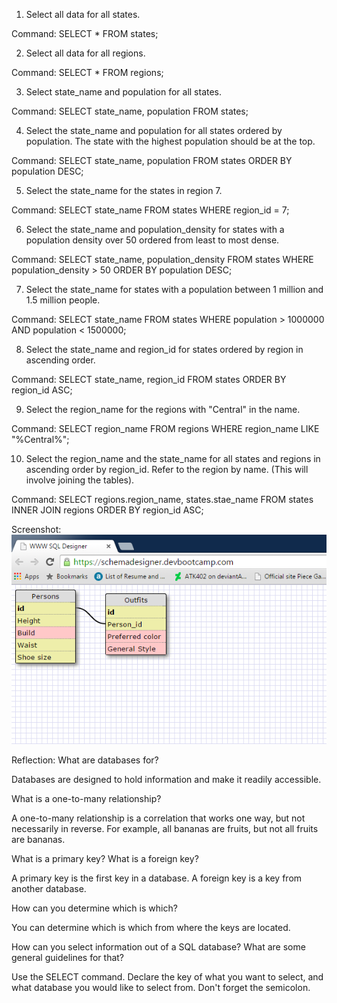 1. Select all data for all states.

Command:
SELECT * FROM states;

2. Select all data for all regions.

Command:
SELECT * FROM regions;

3. Select state_name and population for all states.

Command:
SELECT state_name, population FROM states;

4. Select the state_name and population for all states ordered by population. The state with the highest population should be at the top.

Command:
SELECT state_name, population FROM states
ORDER BY population DESC;

5. Select the state_name for the states in region 7.

Command: SELECT state_name FROM states
WHERE region_id = 7;

6. Select the state_name and population_density for states with a population density over 50 ordered from least to most dense.

Command:
SELECT state_name, population_density
FROM states
WHERE population_density > 50
ORDER BY population DESC;

7. Select the state_name for states with a population between 1 million and 1.5 million people.

Command:
SELECT state_name
FROM states
WHERE population > 1000000
AND population < 1500000;

8. Select the state_name and region_id for states ordered by region in ascending order.

Command:
SELECT state_name, region_id
FROM states
ORDER BY region_id ASC;

9. Select the region_name for the regions with "Central" in the name.

Command:
SELECT region_name
FROM regions
WHERE region_name LIKE "%Central%";

10. Select the region_name and the state_name for all states and regions in ascending order by region_id. Refer to the region by name. (This will involve joining the tables).

Command:
SELECT regions.region_name, states.stae_name
FROM states
INNER JOIN regions
ORDER BY region_id ASC;

Screenshot:
![screenshot](/week-8/database-intro/Release_7.png)

Reflection:
What are databases for?

Databases are designed to hold information and make it readily accessible.

What is a one-to-many relationship?

A one-to-many relationship is a correlation that works one way, but not necessarily in reverse. For example, all bananas are fruits, but not all fruits are bananas.

What is a primary key? What is a foreign key? 

A primary key is the first key in a database. A foreign key is a key from another database.

How can you determine which is which?

You can determine which is which from where the keys are located.

How can you select information out of a SQL database? What are some general guidelines for that?

Use the SELECT command. Declare the key of what you want to select, and what database you would like to select from. Don't forget the semicolon.